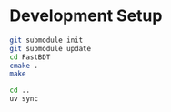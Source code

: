 # Development Setup

``` bash
git submodule init
git submodule update
cd FastBDT
cmake .
make

cd ..
uv sync
```
